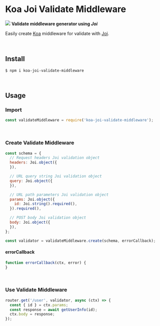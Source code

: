 # Koa Joi Validate Middleware
![](https://img.shields.io/npm/dm/koa-joi-validate-middleware.png?style=flat-square)
**Validate middleware generator using *Joi***

Easily create [Koa](https://github.com/koajs/koa) middleware for validate with [Joi](https://github.com/hapijs/joi).

​

## Install

```shell
$ npm i koa-joi-validate-middleware
```

​

## Usage

### Import

```js
const validateMiddleware = require('koa-joi-validate-middleware');
```

​

### Create Validate Middleware

```js
const schema = {
  // Request headers Joi validation object
  headers: Joi.object({
  }),

  // URL query string Joi validation object
  query: Joi.object({
  }),

  // URL path parameters Joi validation object
  params: Joi.object({
    id: Joi.string().required(),
  }).required(),

  // POST body Joi validation object
  body: Joi.object({
  }),
};

const validator = validateMiddleware.create(schema, errorCallback);
```

#### errorCallback

```js
function errorCallback(ctx, error) {
}
```

​

### Use Validate Middleware

```js
router.get('/user', validator, async (ctx) => {
  const { id } = ctx.params;
  const response = await getUserInfo(id);
  ctx.body = response;
});

```

